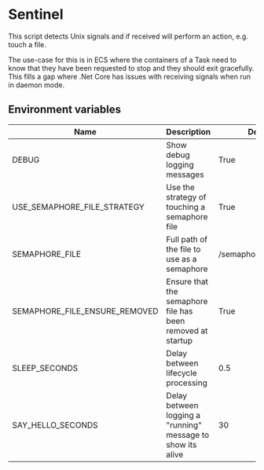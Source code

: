 # Sentinel

This script detects Unix signals and if received will perform an action, e.g. touch a file.

The use-case for this is in ECS where the containers of a Task need to know that they have been requested to stop and they should exit gracefully. This fills a gap where .Net Core has issues with receiving signals when run in daemon mode.

## Environment variables

| Name                          | Description                                                 | Default                |
|-------------------------------|-------------------------------------------------------------|------------------------|
| DEBUG                         | Show debug logging messages                                 | True                   |
| USE_SEMAPHORE_FILE_STRATEGY   | Use the strategy of touching a semaphore file               | True                   |
| SEMAPHORE_FILE                | Full path of the file to use as a semaphore                 | /semaphore/sigterm.txt |
| SEMAPHORE_FILE_ENSURE_REMOVED | Ensure that the semaphore file has been removed at startup  | True                   |
| SLEEP_SECONDS                 | Delay between lifecycle processing                          | 0.5                    |
| SAY_HELLO_SECONDS             | Delay between logging a "running" message to show its alive | 30                     |

